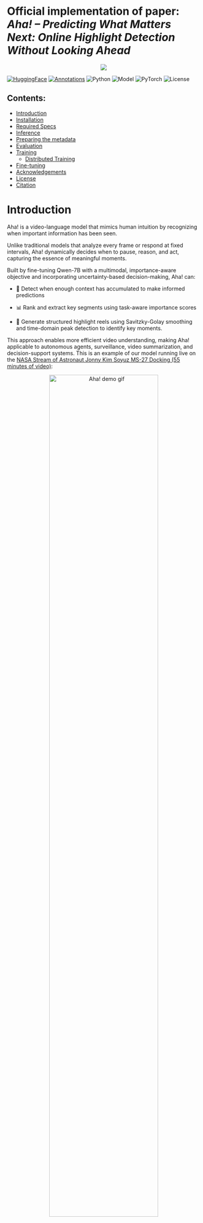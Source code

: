 # Official implementation of paper: *Aha! – Predicting What Matters Next: Online Highlight Detection Without Looking Ahead*

<div align="center">
    <img src="assets/cover_photo.jpg">
    <p></p>
</div>

[![HuggingFace](https://img.shields.io/badge/HuggingFace-Model-yellow)](https://huggingface.co/aiden200/aha)
[![Annotations](https://img.shields.io/badge/HuggingFace-Annotations-yellow)](https://huggingface.co/datasets/aiden200/aha-annotationsv1)
![Python](https://img.shields.io/badge/python-3.10+-blue)
![Model](https://img.shields.io/badge/model-Qwen--7B-blueviolet)
![PyTorch](https://img.shields.io/badge/PyTorch-%3E%3D2.5.0-EE4C2C?style=flat-square&logo=pytorch)
![License](https://img.shields.io/badge/License-Apache%202.0-blue.svg)

## Contents:
- [Introduction](#introduction)
- [Installation](#installation)
- [Required Specs](#required-Specs)
- [Inference](#inference)
- [Preparing the metadata](#preparing-the-metadata)
- [Evaluation](#evaluation)
- [Training](#training)
  - [Distributed Training](#distributed-Training)
- [Fine-tuning](#fine-tuning)
- [Acknowledgements](#acknowledgements)
- [License](#license)
- [Citation](#citation)

# Introduction


Aha! is a video-language model that mimics human intuition by recognizing when important information has been seen.

Unlike traditional models that analyze every frame or respond at fixed intervals, Aha! dynamically decides when to pause, reason, and act, capturing the essence of meaningful moments.

Built by fine-tuning Qwen-7B with a multimodal, importance-aware objective and incorporating uncertainty-based decision-making, Aha! can:
- 🎯 Detect when enough context has accumulated to make informed predictions

- 📊 Rank and extract key segments using task-aware importance scores

- 📝 Generate structured highlight reels using Savitzky-Golay smoothing and time-domain peak detection to identify key moments.

This approach enables more efficient video understanding, making Aha! applicable to autonomous agents, surveillance, video summarization, and decision-support systems. This is an example of our model running live on the [NASA Stream of Astronaut Jonny Kim Soyuz MS-27 Docking (55 minutes of video)](https://www.youtube.com/watch?v=b7Kk4r9DomA):


<div align="center">
    <img src="assets/astronaut_landing.gif", alt="Aha! demo gif", width="75%">
    <p></p>
</div>


# Installation
1. Create conda environment and use pip to install some packages
```shell
git clone --recurse-submodules https://github.com/aiden200/Aha-.git
cd aha

conda create -n aha python=3.10
conda activate aha
pip install --upgrade pip
pip install -r requirements.txt
```


2. Install torch compiled with cuda. Install them together using the instructions provided by [pytorch.org](https://pytorch.org).


3. Install llava. If you run into any issues check the [official repository download instructions.](https://github.com/LLaVA-VL/LLaVA-NeXT)
```bash
cd LLaVA_NeXT
pip install -e ".[train]"
cd ..
```

4. Install flash-attention following the instructions in [https://github.com/Dao-AILab/flash-attention](https://github.com/Dao-AILab/flash-attention). If you have difficulties installing it, add `--attn_implementation sdpa` in every command to use the sdpa implementation of transformer attention for train or inference.
```bash
MAX_JOBS=4 pip install flash-attn --no-build-isolation --no-cache-dir 
```

5. Optional: you can download the weights of the model from [Huggingface](https://huggingface.co/aiden200/aha), or you can let the script automatically download the weights every run.
<!-- 5. Download MMDuet checkpoints from HuggingFace: [https://huggingface.co/wangyueqian/MMDuet](https://huggingface.co/wangyueqian/MMDuet) and put the files under folder `./outputs/mmduet`.

```bash
mkdir outputs
cd outputs
git clone https://huggingface.co/wangyueqian/MMDuet mmduet
cd ..
``` -->


<details Open>
<summary> Common Problems </summary>

*Note 1:* If you get a `bitsandbytes` error, try running:
```bash
pip uninstall bitsandbytes
pip install bitsandbytes
```
*Note 2:* If you get a `Undefined symbol cpython-310-x86_64-linux-gnu.so: undefined symbol:` error, try running:
```
pip uninstall flash-attn
pip install flash-attn --no-build-isolation --no-cache-dir
```
*Note 3:* If you get some kind of `c10 deprecation` error, your pytorch version might be too high. The authors used the version:
- `Python==3.10`
- `torch == 2.5.1`
- `torchvision==0.20.1`
- `cuda12.4`

```bash
pip3 install torch==2.5.1 torchvision==0.20.1 torchaudio --index-url https://download.pytorch.org/whl/cu124
```

*Note 4:* If you want to use the CPU adam optimizer with deepspeed, you need to install it with the correct flags:
```bash
DS_BUILD_CPU_ADAM=1 DS_BUILD_UTILS=1 \
pip install deepspeed \
  --global-option="build_ext" \
  --global-option="-j8"
```
</details>

# Required Specs
This model trained 1 epoch off of 6xA6000 GPUs, over 24 hours. You need at least 48GB worth of VRAM on each GPU to tune it.

Inference requires at least 24GB VRAM. Tested on a single RTX 4090 GPU. 


# Inference
I've included a video link of how to set up and run our model: [link]()

## Download pretrained Model
- Download checkpoints from HuggingFace: (https://huggingface.co/aiden200/Aha-) and put the files under folder `./outputs/aha`
```bash
mkdir outputs
cd outputs
git clone https://huggingface.co/aiden200/Aha- aha
cd ..
```

## Input your own video
You can either input the entire video (a lot faster because batching) or you can input a frame one by one. 

Entire video:
```python

```

Frame by frame:
```python

```

After you finish running the code, you can generate a highlight reel using:
```python

```




# Preparing the metadata
Download the datasets folder which contains the metadata for our dataset. You can download them from our [huggingface page](https://huggingface.co/datasets/aiden200/aha-annotationsv1/tree/main). 

Use the following commands:
```
git lfs install
git clone https://huggingface.co/datasets/aiden200/aha-annotationsv1
mv aha-annotationsv1/datasets .
rm -rf aha-annotationsv1
```

This should give you a structure like this.


```
├── datasets
│   ├── charades
│   │   └── annotations
│   │       └── test-random_prompt.json
│   ├── coin
│   │   └── annotations
│   │       └── train-0.25_0.5_earlier-120s_240s.json
│   ├── download_tools
│   │   ├── coin_download.py
│   │   ├── coin_files.json
│   │   ├── hisum_download.py
│   │   ├── mr_hisum_crawler.py
│   │   ├── mr_hisum_metadata.csv
│   │   └── vocabulary.csv
│   ├── hisum
│   │   └── annotations
│   │       ├── mr_hisum_metadata.csv
│   │       └── split.json
│   ├── qvh
│   │   └── annotations
│   │       ├── highlight_val-random_prompt.json
│   │       └── highlight_val_release.jsonl
│   ├── shot2story
│   │   └── annotations
│   │       ├── dvc_train-human_anno-0.25_0.5_earlier.json
│   │       ├── magqa_test.json
│   │       └── magqa_train-0.25_0.5-earlier.json
│   ├── tvsum
│   └── youcook2
│       └── annotations
│           └── val-random_prompt.json
├── assets
├── configs
├── data
├── demo
├── instructions
├── LICENSE
├── LLaVA_NeXT
├── models
├── README.md
├── requirements.txt
├── scripts
├── test
├── train.py
└── Utils
```



# Evaluation

- Tvsum data preparation:
  - Follow the instructions from the official [tvsum](https://github.com/yalesong/tvsum?tab=readme-ov-file) repository to download the videos then move it to the datasets folder as `datasets/tvsum`
  - Run `scripts/inference/tvsum.sh`.

- Mr.Hisum data preparation
  - Prepare the `mr_hisum.h5` file following the instructions of the [official repository](https://github.com/MRHiSum/MR.HiSum). 
  - Place the `mr_hisum.h5` file in the `datasets/hisum/annotations` folder.
  - Download the validation youtube videos and place them in the `datasets/hisum/videos` folder.
  - Run `scripts/inference/hisum.sh`

- YouCook2 data preparation
  - Prepare the youcook2 videos following the [official instructions](https://opendatalab.com/OpenDataLab/YouCook2). Place them in `datasets/youcook2/videos` folder.
  - Run `scripts/inference/youcook2.sh`

- Shot2Story data preparation
  - Prepare the shot2Story videos following the [official instructions](https://huggingface.co/mhan/shot2story-videos). Place them in `datasets/shot2story/videos` folder.
  - Go to `scripts/inference/magqa.sh` and update the `GROQ_API_KEY` (if using online inference for llama-3.3 70B) and `OPENAI_API_KEY` (required).
  - **Note:** You need at least 140GB of VRAM locally to run a quantized version of a 70B llama model. 
  - Run `scripts/inference/magqa.sh`

- Charades data preparation
  - Prepare the Charades videos following the [official instructions](https://prior.allenai.org/projects/charades). Place them in `datasets/charades/videos` folder.
  - Run `scripts/inference/charades.sh`

- QVHighlights data preparation
  - Prepare the QVHighlights videos following the [instructions](https://github.com/jayleicn/moment_detr/blob/main/data/README.md). Place them in `datasets/qvh/videos` folder.
  - Run `scripts/inference/qvh.sh`

# Training

## Data preparation
- Mr.Hisum data preparation
  - Prepare the `mr_hisum.h5` file following the instructions of the [official repo](https://github.com/MRHiSum/MR.HiSum). 
  - Place the `mr_hisum.h5` file in the `datasets/hisum/annotations` folder.
  - Download the train youtube videos and place them in the `datasets/hisum/videos` folder.
- Shot2Story data preparation
  - Prepare the shot2Story videos following the [official instructions](https://huggingface.co/mhan/shot2story-videos). 
  - Place them in `datasets/shot2story/videos` folder.
- COIN data preparation
  - Prepare the COIN videos following the [official instructions](https://coin-dataset.github.io/).
  - Place the videos in the `datasets/coin/videos` folder.



Since some of these datasets (especially Mr.HiSum) are very big, you can always specify the video path in the `configs/datasets/aha_config.json` file where the datasets exist on your local machine.  

*note:* I've left a script to help the download processes at `datasets/download_tools`

When running training code for the first time, the dataset code will traverse all videos of the training dataset and measure the frame rate, duration, number of frames, and the corruption status of the videos. It will store this information in `datasets/${dataset_name}/videos_metadata.json`. This can take some time, since some of these datasets are very large.

- Following MMDuet's labeling process, download [paraphrase-en.gz](https://github.com/lichengunc/refer/raw/refs/heads/master/evaluation/meteor/data/paraphrase-en.gz) (59MB) which is used for dense video captioning evaluation. Put this file at `test/dvc/metrics/data/paraphrase-en.gz`



## Run the training script
Log into wandb in order to monitor your progress
```bash
wandb login [YOUR_API_KEY]
```

Log into huggingface in order to save your new model weights 
```bash
huggingface-cli login
```

and update `models.arguments_live`. Set `push_to_hub` as `False` if you do not wish to upload your new weights.

```python
push_to_hub=True,
hub_model_id=[REPO NAME],
```


Start the training process
```bash
bash ./scripts/train.sh
```

## Linear Grid search

If you wish to test out your new model, you will need to find out which $\alpha$, $\beta$, and $\epsilon$ works best. Run a linear grid search using (uncomment the datasets you wish to tune in the file - advised to tune one by one):

```bash
bash ./scripts/inference/grid_search.sh
```

This will automatically update the hyperparameters in `outputs/grid_search_params.json`. Just run the evaluation scripts and it will give you the best result!


## Distributed Training
This model is very big, trained on 6xA6000 GPUs, and you will probably need to utilize distributed training. [I've included instructions on how to train on the cloud, using Paperspace.](instructions/distributed_instructions.md)

# Fine-tuning

If you wish to further tune the trained weights, download the pretrained model from [HuggingFace](https://huggingface.co/aiden200/aha) and put the files under folder `./outputs/aha`

```bash
mkdir outputs
cd outputs
git clone https://huggingface.co/aiden200/aha aha
cd ..
```

In the `scripts/train.sh` file, add this line:
```--lora_pretrained outputs/aha  \```

# Acknowledgements
This work was conducted as part of the author's AEOP Fellowship, with compute resources and mentorship provided by the Army Research Laboratory, West Coast (ARL-W).

This project builds on:
- [VideoLLM-online](https://github.com/showlab/VideoLLM-online)
- [MMDuet](https://github.com/yellow-binary-tree/MMDuet)
- [LLaVA-NeXT](https://github.com/LLaVA-VL/LLaVA-NeXT)
- [Mr.HiSum](https://github.com/MRHiSum/MR.HiSum) 
- [ARL SCOUT](https://github.com/USArmyResearchLab/ARL-SCOUT)

We thank the original authors for their contributions.


# License

<img src="https://img.shields.io/badge/License-Apache%202.0-blue?style=flat-square">

This project is licensed under the [Apache License 2.0](LICENSE).

# Citation
If you find this work useful in your research, please consider citing:
```bibtex
@misc{chang2025aha,
      title={Aha! – Predicting What Matters Next: Online Highlight Detection Without Looking Ahead},
      author={Aiden Chang and Celso De Melo and Stephanie Lukin},
      year={2025},
      eprint={},
      archivePrefix={arXiv},
      primaryClass={cs.CV},
      url={https://arxiv.org/abs/2404.xxxxx}
}
